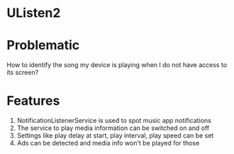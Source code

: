 UListen2
========

# Problematic
How to identify the song my device is playing when I do not have access to its screen?

# Features
1. NotificationListenerService is used to spot music app notifications
2. The service to play media information can be switched on and off
3. Settings like play delay at start, play interval, play speed can be set
4. Ads can be detected and media info won't be played for those
